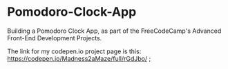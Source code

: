 # Pomodoro-Clock-App
Building a Pomodoro Clock App, as part of the FreeCodeCamp's Advanced Front-End Development Projects.

The link for my codepen.io project page is this: https://codepen.io/Madness2aMaze/full/rGdJbo/ ;
